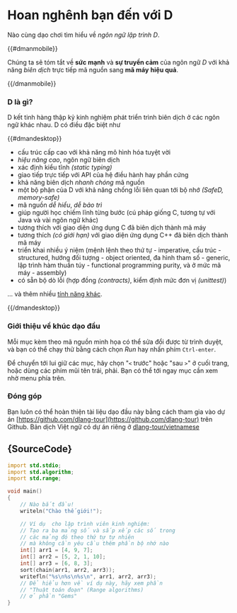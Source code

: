 # Hoan nghênh bạn đến với D

Nào cùng dạo chơi tìm hiểu về *ngôn ngữ lập trình D*.

{{#dmanmobile}}

Chúng ta sẽ tóm tắt về __sức mạnh__ và __sự truyền cảm__
của ngôn ngữ *D* với khả năng *biên dịch* trực tiếp mã nguồn sang __mã máy__ __hiệu quả__.

{{/dmanmobile}}

### D là gì?

D kết tinh hàng thập kỷ kinh nghiệm phát triển trình biên dịch ở
các ngôn ngữ khác nhau. D có điều đặc biệt như

{{#dmandesktop}}

- cấu trúc cấp cao với khả năng mô hình hóa tuyệt vời
- _hiệu năng cao_, ngôn ngữ biên dịch
- xác định kiểu tĩnh _(static typing)_
- giao tiếp trực tiếp với API của hệ điều hành hay phần cứng
- khả năng biên dịch _nhanh chóng_ mã nguồn
- một bộ phận của D với khả năng chống lỗi liên quan tới bộ nhớ _(SafeD, memory-safe)_
- mã nguồn _dễ hiểu_, _dễ bảo trì_
- giúp người học chiếm lĩnh từng bước (cú pháp giống C, tương tự với Java và vài ngôn ngữ khác)
- tương thích với giao diện ứng dụng C đã biên dịch thành mã máy
- tương thích _(có giới hạn)_ với giao diện ứng dụng C++ đã biên dịch thành mã máy
- triển khai nhiều ý niệm (mệnh lệnh theo thứ tự - imperative,
    cấu trúc - structured,
    hướng đối tượng - object oriented,
    đa hình tham số  - generic,
    lập trình hàm thuần túy - functional programming purity,
    và ở mức mã máy - assembly)
- có sẵn bộ dò lỗi (hợp đồng _(contracts)_, kiểm định mức đơn vị _(unittest)_)

... và thêm nhiều  [tính năng khác](http://dlang.org/overview.html).

{{/dmandesktop}}

### Giới thiệu về khúc dạo đầu

Mỗi mục kèm theo mã nguồn minh họa có thể sửa đổi được từ trình duyệt,
và bạn có thể chạy thử bằng cách chọn *Run* hay nhấn phím `Ctrl-enter`.

Để chuyển tới lui giữ các mục, hãy chọn "`<` trước" hoặc "sau `>`"
ở cuối trang, hoặc dùng các phím mũi tên trái, phải.
Bạn có thể tới ngay mục cần xem nhờ menu phía trên.

### Đóng góp

Bạn luôn có thể hoàn thiện tài liệu dạo đầu này bằng cách
tham gia vào dự án [https://github.com/dlang-tour](https://github.com/dlang-tour)
trên Github. Bản dịch Việt ngữ có dự án riêng ở [dlang-tour/vietnamese](https://github.com/dlang-tour/vietnamese/.)

## {SourceCode}

```d
import std.stdio;
import std.algorithm;
import std.range;

void main()
{
    // Nào bắt đầu!
    writeln("Chào thế giới!");

    // Ví dụ  cho lập trình viên kinh nghiệm:
    // Tạo ra ba mảng số và sắp xếp các số trong
    // các mảng đó theo thứ tự tự nhiên
    // mà không cần yêu cầu thêm phần bộ nhớ nào
    int[] arr1 = [4, 9, 7];
    int[] arr2 = [5, 2, 1, 10];
    int[] arr3 = [6, 8, 3];
    sort(chain(arr1, arr2, arr3));
    writefln("%s\n%s\n%s\n", arr1, arr2, arr3);
    // Để hiểu hơn về ví dụ này, hãy xem phần
    // "Thuật toán đoạn" (Range algorithms)
    // ở phần "Gems"
}
```

